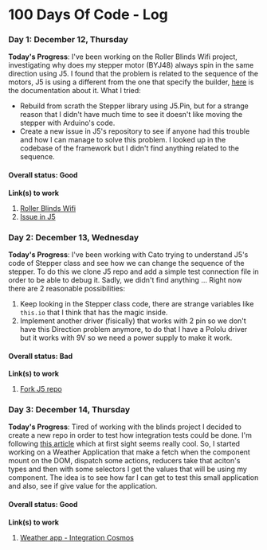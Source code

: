 # 100 Days Of Code - Log

### Day 1: December 12, Thursday

**Today's Progress**: I've been working on the Roller Blinds Wifi project, investigating why does my stepper motor (BYJ48) always spin in the same direction using J5. I found that the problem is related to the sequence of the motors, J5 is using a different from the one that specify the builder, [here](http://eeshop.unl.edu/pdf/Stepper+Driver.pdf) is the documentation about it. What I tried:
- Rebuild from scrath the Stepper library using J5.Pin, but for a strange reason that I didn't have much time to see it doesn't like moving the stepper with Arduino's code.
- Create a new issue in J5's repository to see if anyone had this trouble and how I can manage to solve this problem. I looked up in the codebase of the framework but I didn't find anything related to the sequence.

#### Overall status: Good

**Link(s) to work**
1. [Roller Blinds Wifi](https://github.com/EmaSuriano/roller-blinds-wifi)
2. [Issue in J5](https://github.com/rwaldron/johnny-five/issues/1424)

### Day 2: December 13, Wednesday

**Today's Progress**: I've been working with Cato trying to understand J5's code of Stepper class and see how we can change the sequence of the stepper. To do this we clone J5 repo and add a simple test connection file in order to be able to debug it. Sadly, we didn't find anything ... Right now there are 2 reasonable possibilities:
1. Keep looking in the Stepper class code, there are strange variables like `this.io` that I think that has the magic inside.
2. Implement another driver (fisically) that works with 2 pin so we don't have this Direction problem anymore, to do that I have a Pololu driver but it works with 9V so we need a power supply to make it work.

#### Overall status: Bad

**Link(s) to work**
1. [Fork J5 repo](https://github.com/EmaSuriano/johnny-five)

### Day 3: December 14, Thursday

**Today's Progress**: Tired of working with the blinds project I decided to create a new repo in order to test how integration tests could be done. I'm following [this article](https://medium.com/@skidding/testing-react-components-30516bc6a1b3) which at first sight seems really cool. So, I started working on a Weather Application that make a fetch when the component mount on the DOM, dispatch some actions, reducers take that aciton's types and then with some selectors I get the values that will be using my component. The idea is to see how far I can get to test this small application and also, see if give value for the application.

#### Overall status: Good

**Link(s) to work**
1. [Weather app - Integration Cosmos](https://github.com/EmaSuriano/weather-app-integration-test-cosmos)
